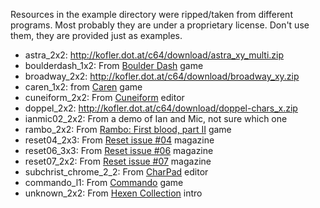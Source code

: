 Resources in the example directory were ripped/taken from different programs.
Most probably they are under a proprietary license. Don't use them, they are provided just as examples.

* astra_2x2: http://kofler.dot.at/c64/download/astra_xy_multi.zip
* boulderdash_1x2: From [Boulder Dash](http://csdb.dk/release/?id=82884) game
* broadway_2x2: http://kofler.dot.at/c64/download/broadway_xy.zip
* caren_1x2: from [Caren](http://csdb.dk/release/?id=141659) game
* cuneiform_2x2: From [Cuneiform](http://csdb.dk/release/?id=110) editor
* doppel_2x2: http://kofler.dot.at/c64/download/doppel-chars_x.zip
* ianmic02_2x2: From a demo of Ian and Mic, not sure which one
* rambo_2x2: From [Rambo: First blood, part II](http://csdb.dk/release/?id=75386) game
* reset04_2x3: From [Reset issue #04](http://csdb.dk/release/?id=132294) magazine
* reset06_3x3: From [Reset issue #06](http://csdb.dk/release/?id=137491) magazine
* reset07_2x2: From [Reset issue #07](http://csdb.dk/release/?id=139954) magazine
* subchrist_chrome_2_2: From [CharPad](http://www.subchristsoftware.com/charpad.htm) editor
* commando_l1: From [Commando](http://csdb.dk/release/?id=130990) game
* unknown_2x2: From [Hexen Collection](http://csdb.dk/release/?id=144857) intro
